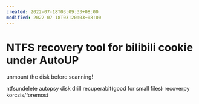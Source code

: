 ```yaml
---
created: 2022-07-18T03:09:33+08:00
modified: 2022-07-18T03:20:03+08:00
---
```


# NTFS recovery tool for bilibili cookie under AutoUP

unmount the disk before scanning!

ntfsundelete
autopsy
disk drill
recuperabit(good for small files)
recoverpy
korczis/foremost

